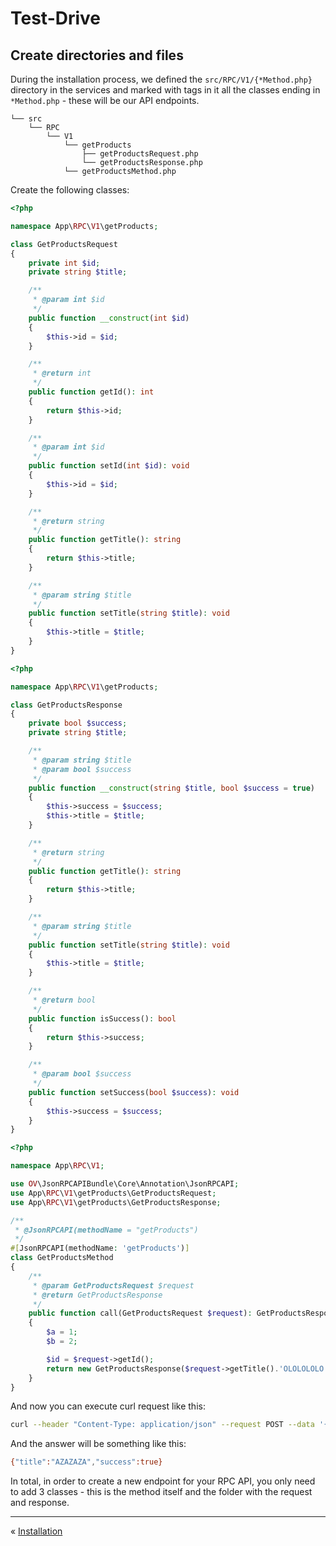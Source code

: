 # Test-Drive

## Create directories and files

During the installation process, we defined the `src/RPC/V1/{*Method.php}` directory in the services and marked with
tags in it all the classes ending in `*Method.php` - these will be our API endpoints.

```
└── src
    └── RPC
        └── V1
            └── getProducts
                ├── getProductsRequest.php
                └── getProductsResponse.php
            └── getProductsMethod.php
```

Create the following classes:

```php
<?php

namespace App\RPC\V1\getProducts;

class GetProductsRequest
{
    private int $id;
    private string $title;

    /**
     * @param int $id
     */
    public function __construct(int $id)
    {
        $this->id = $id;
    }

    /**
     * @return int
     */
    public function getId(): int
    {
        return $this->id;
    }

    /**
     * @param int $id
     */
    public function setId(int $id): void
    {
        $this->id = $id;
    }

    /**
     * @return string
     */
    public function getTitle(): string
    {
        return $this->title;
    }

    /**
     * @param string $title
     */
    public function setTitle(string $title): void
    {
        $this->title = $title;
    }
}
```
```php
<?php

namespace App\RPC\V1\getProducts;

class GetProductsResponse
{
    private bool $success;
    private string $title;

    /**
     * @param string $title
     * @param bool $success
     */
    public function __construct(string $title, bool $success = true)
    {
        $this->success = $success;
        $this->title = $title;
    }

    /**
     * @return string
     */
    public function getTitle(): string
    {
        return $this->title;
    }

    /**
     * @param string $title
     */
    public function setTitle(string $title): void
    {
        $this->title = $title;
    }

    /**
     * @return bool
     */
    public function isSuccess(): bool
    {
        return $this->success;
    }

    /**
     * @param bool $success
     */
    public function setSuccess(bool $success): void
    {
        $this->success = $success;
    }
}
```
```php
<?php

namespace App\RPC\V1;

use OV\JsonRPCAPIBundle\Core\Annotation\JsonRPCAPI;
use App\RPC\V1\getProducts\GetProductsRequest;
use App\RPC\V1\getProducts\GetProductsResponse;

/**
 * @JsonRPCAPI(methodName = "getProducts")
 */
#[JsonRPCAPI(methodName: 'getProducts')]
class GetProductsMethod
{
    /**
     * @param GetProductsRequest $request
     * @return GetProductsResponse
     */
    public function call(GetProductsRequest $request): GetProductsResponse
    {
        $a = 1;
        $b = 2;

        $id = $request->getId();
        return new GetProductsResponse($request->getTitle().'OLOLOLOLO');
    }
}
```
And now you can execute curl request like this:

```bash
curl --header "Content-Type: application/json" --request POST --data '{"jsonrpc": "2.0","method": "getProducts","params": {"title": "AZAZAZA"},"id": 1}' http://localhost/api/v1
```
And the answer will be something like this:

```bash
{"title":"AZAZAZA","success":true}
```
In total, in order to create a new endpoint for your RPC API, you only need to add 3 classes - this is the method itself and the folder with the request and response.




---

« [Installation](1-installation.md)